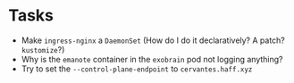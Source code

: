 # Tasks
* Make `ingress-nginx` a `DaemonSet` (How do I do it declaratively? A patch? `kustomize`?)
* Why is the `emanote` container in the `exobrain` pod not logging anything?
* Try to set the `--control-plane-endpoint` to `cervantes.haff.xyz`
